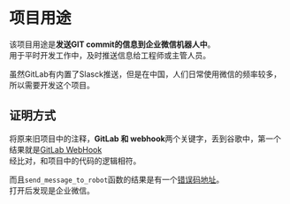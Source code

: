 # 项目用途

该项目用途是**发送GIT commit的信息到企业微信机器人中**。  
用于平时开发工作中，及时推送信息给工程师或主管人员。   

虽然GitLab有内置了Slasck推送，但是在中国，人们日常使用微信的频率较多，所以需要开发这个项目。   

## 证明方式

将原来旧项目中的注释，**GitLab 和 webhook**两个关键字，丢到谷歌中，第一个结果就是[GitLab WebHook](https://docs.gitlab.com/ee/user/project/integrations/webhooks.html#overview)  
经比对，和项目中的代码的逻辑相符。

而且`send_message_to_robot`函数的结果是有一个[错误码地址](https://open.work.weixin.qq.com/devtool/query?e=93000)。  
打开后发现是企业微信。  
